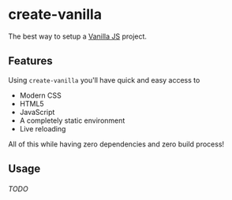# create-vanilla
The best way to setup a [Vanilla JS](http://vanilla-js.com/) project.

## Features
Using `create-vanilla` you'll have quick and easy access to

- Modern CSS
- HTML5
- JavaScript
- A completely static environment
- Live reloading

All of this while having zero dependencies and zero build process!

## Usage
###### TODO
